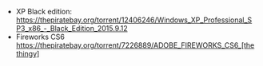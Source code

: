 
* XP Black edition: https://thepiratebay.org/torrent/12406246/Windows_XP_Professional_SP3_x86_-_Black_Edition_2015.9.12
* Fireworks CS6 https://thepiratebay.org/torrent/7226889/ADOBE_FIREWORKS_CS6_[thethingy]

